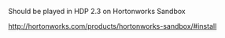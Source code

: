 Should be played in HDP 2.3 on Hortonworks Sandbox

http://hortonworks.com/products/hortonworks-sandbox/#install
